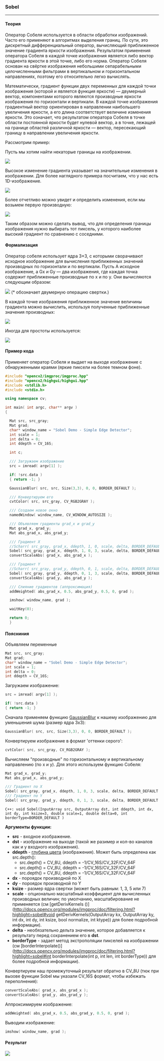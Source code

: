 ### Sobel ###

***

#### Теория ####
Оператор Собеля используется в области обработки изображений. Часто его применяют в алгоритмах выделения границ. По сути, это дискретный дифференциальный оператор, вычисляющий приближенное значение градиента яркости изображения. Результатом применения оператора Собеля в каждой точке изображения является либо вектор градиента яркости в этой точке, либо его норма. Оператор Собеля основан на свёртке изображения небольшими сепарабельными целочисленными фильтрами в вертикальном и горизонтальном направлениях, поэтому его относительно легко вычислять.

Математически, градиент функции двух переменных для каждой точки изображения (которой и является функция яркости) — двумерный вектор, компонентами которого являются производные яркости изображения по горизонтали и вертикали. В каждой точке изображения градиентный вектор ориентирован в направлении наибольшего увеличения яркости, а его длина соответствует величине изменения яркости. Это означает, что результатом оператора Собеля в точке области постоянной яркости будет нулевой вектор, а в точке, лежащей на границе областей различной яркости — вектор, пересекающий границу в направлении увеличения яркости.

Рассмотрим пример:

Пусть мы хотим найти некаторые границы на изображении.

![](http://docs.opencv.org/_images/Sobel_Derivatives_Tutorial_Theory_0.jpg)

Высокое изменение градиента указывает на значительные изменения в изображении.
Для более наглядного примера посчитаем, что у нас есть 1D-изображение.

![](http://docs.opencv.org/_images/Sobel_Derivatives_Tutorial_Theory_Intensity_Function.jpg)

Более отчетливо можно увидет и определить изменения, если мы возьмем первую производную:

![](http://docs.opencv.org/_images/Sobel_Derivatives_Tutorial_Theory_dIntensity_Function.jpg)

Таким образом можно сделать вывод, что для определения границы изображения нужно выбирать тот пиксель, у которого наиболее высокий градиент по сравнению с соседними.

#### Формализация ####
Оператор собеля использует ядра 3×3, с которыми сворачивают исходное изображение для вычисления приближенных значений производных по горизонтали и по вертикали. Пусть A исходное изображение, а Gx и Gy — два изображения, где каждая точка содержит приближенные производные по x и по y. Они вычисляются следующим образом:

![](https://upload.wikimedia.org/math/9/8/a/98a9514f83f3e81531216e92efb212a3.png)
(* обозначает двумерную операцию свертки.)

В каждой точке изображения приближенное значение величины градиента можно вычислить, используя полученные приближенные значения производных:

![](https://upload.wikimedia.org/math/4/9/4/4941373cd3ab2fe1b807a06e879c323b.png)

Иногда для простоты используется:

![](http://docs.opencv.org/_images/math/a938de1258efc69f677cc4ff9d6c430b3530580a.png)

#### Пример кода ####
Применяет оператор Собеля и выдает на выходе изображение с обнаруженными краями (яркие пиксели на более темном фоне).
```c++
#include "opencv2/imgproc/imgproc.hpp"
#include "opencv2/highgui/highgui.hpp"
#include <stdlib.h>
#include <stdio.h>

using namespace cv;

int main( int argc, char** argv )
{

  Mat src, src_gray;
  Mat grad;
  char* window_name = "Sobel Demo - Simple Edge Detector";
  int scale = 1;
  int delta = 0;
  int ddepth = CV_16S;

  int c;

  /// Загружаем изображение
  src = imread( argv[1] );

  if( !src.data )
  { return -1; }

  GaussianBlur( src, src, Size(3,3), 0, 0, BORDER_DEFAULT );

  /// Конвертируем его
  cvtColor( src, src_gray, CV_RGB2GRAY );

  /// Создаем новое окно
  namedWindow( window_name, CV_WINDOW_AUTOSIZE );

  /// Объявляем градиенты grad_x и grad_y
  Mat grad_x, grad_y;
  Mat abs_grad_x, abs_grad_y;

  /// Градиент X
  //Scharr( src_gray, grad_x, ddepth, 1, 0, scale, delta, BORDER_DEFAULT );
  Sobel( src_gray, grad_x, ddepth, 1, 0, 3, scale, delta, BORDER_DEFAULT );
  convertScaleAbs( grad_x, abs_grad_x );

  /// Градиент Y
  //Scharr( src_gray, grad_y, ddepth, 0, 1, scale, delta, BORDER_DEFAULT );
  Sobel( src_gray, grad_y, ddepth, 0, 1, 3, scale, delta, BORDER_DEFAULT );
  convertScaleAbs( grad_y, abs_grad_y );

  /// Слияние градиентов (аппроксимация)
  addWeighted( abs_grad_x, 0.5, abs_grad_y, 0.5, 0, grad );

  imshow( window_name, grad );

  waitKey(0);

  return 0;
  }
```
#### Поясниния ####
Объявляем переменные
```c++
Mat src, src_gray;
Mat grad;
char* window_name = "Sobel Demo - Simple Edge Detector";
int scale = 1;
int delta = 0;
int ddepth = CV_16S;
```
Загружаем изображение:
```c++
src = imread( argv[1] );

if( !src.data )
{ return -1; }
```
Сначала применяем функцию [GaussianBlur](http://docs.opencv.org/modules/imgproc/doc/filtering.html?highlight=gaussianblur#gaussianblur) к нашему изображению для уменьшения шума (размер ядра 3x3):
```c++
GaussianBlur( src, src, Size(3,3), 0, 0, BORDER_DEFAULT );
```
Конвертируем изображение в формат 'оттенки серого':
```c++
cvtColor( src, src_gray, CV_RGB2GRAY );
```
Вычисляем "производные" по горизонтальному и вертикальному направлению (по х и у). Для этого используем функцию Собеля:
```c++
Mat grad_x, grad_y;
Mat abs_grad_x, abs_grad_y;

/// Градиент по X
Sobel( src_gray, grad_x, ddepth, 1, 0, 3, scale, delta, BORDER_DEFAULT );
/// Градиент по Y
Sobel( src_gray, grad_y, ddepth, 0, 1, 3, scale, delta, BORDER_DEFAULT );
```
```
C++: void Sobel(InputArray src, OutputArray dst, int ddepth, int dx, int dy, int ksize=3, double scale=1, double delta=0, int borderType=BORDER_DEFAULT )
```
**Аргументы функции:**
* **src** - входное изображение.
* **dst** - изображение на выходе (такой же разимер и кол-во каналов как и у входного изображения).
* **ddepth** - [глубина цвета](https://ru.wikipedia.org/wiki/%D0%93%D0%BB%D1%83%D0%B1%D0%B8%D0%BD%D0%B0_%D1%86%D0%B2%D0%B5%D1%82%D0%B0)  (изображения). Может быть определена как src.depth():
    * src.depth() = CV_8U, ddepth = -1/CV_16S/CV_32F/CV_64F
    * src.depth() = CV_8U, ddepth = -1/CV_16S/CV_32F/CV_64F
    * src.depth() = CV_8U, ddepth = -1/CV_16S/CV_32F/CV_64F
* **dx** - пороядок производной по X
* **dy** - пороядок производной по Y
* **ksize** - размер ядра свертки (может быть равным: 1, 3, 5 или 7)
* **scale** - опционально масштабный коэффициент для вычисленных производных величин; по умолчанию, масштабирование не применяется (см [getDerivKernels ()](http://docs.opencv.org/modules/imgproc/doc/filtering.html?highlight=sobel#void getDerivKernels(OutputArray kx, OutputArray ky, int dx, int dy, int ksize, bool normalize, int ktype)) для более подробной информации).
* **delta** - необязательно дельта значение, которое добавляется к результату перед сохранением его в **dst**.
* **borderType** - задает метод экстрополяции пикселей на изображении (см [borderInterpolate()](http://docs.opencv.org/modules/imgproc/doc/filtering.html?highlight=sobel#int borderInterpolate(int p, int len, int borderType)) для более подробной информации).

Конвертируем наш промежуточный результат обратно в CV_8U (тюк при вызове функции Sobel мы указали CV_16S формат, чтобы избежать переполнения):
```c++
convertScaleAbs( grad_x, abs_grad_x );
convertScaleAbs( grad_y, abs_grad_y );
```
Аппроксимируем изображение:
```c++
addWeighted( abs_grad_x, 0.5, abs_grad_y, 0.5, 0, grad );
```
Выводим изображение:
```c++
imshow( window_name, grad );
```
#### Результат ####
![](http://docs.opencv.org/_images/Sobel_Derivatives_Tutorial_Result.jpg)